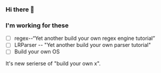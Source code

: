 ### Hi there 👋

### I'm working for these
- [ ] regex--“Yet another build your own regex engine tutorial”
- [ ] LRParser -- "Yet another build your own parser tutorial"
- [ ] Build your own OS

It's new serierse of "build your own x".
